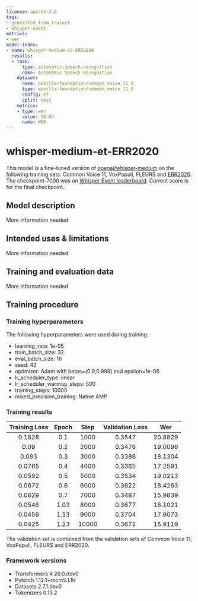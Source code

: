 ```yaml
---
license: apache-2.0
tags:
- generated_from_trainer
- whisper-event
metrics:
- wer
model-index:
- name: whisper-medium-et-ERR2020
  results:
  - task:
      type: automatic-speech-recognition
      name: Automatic Speech Recognition
    dataset:
      name: mozilla-foundation/common_voice_11_0
      type: mozilla-foundation/common_voice_11_0
      config: et
      split: test
    metrics:
    - type: wer
      value: 20.05
      name: WER
---
```


<!-- This model card has been generated automatically according to the information the Trainer had access to. You
should probably proofread and complete it, then remove this comment. -->

# whisper-medium-et-ERR2020

This model is a fine-tuned version of [openai/whisper-medium](https://huggingface.co/openai/whisper-medium) on the following training sets: Common Voice 11, VoxPopuli, FLEURS and [ERR2020](http://bark.phon.ioc.ee/lw/korpused/ERR2020.html). The checkpoint-7000 was on [Whisper Event leaderboard](https://huggingface.co/spaces/whisper-event/winners?dataset=mozilla-foundation%2Fcommon_voice_11_0). Current score is for the final checkpoint. 

## Model description

More information needed

## Intended uses & limitations

More information needed

## Training and evaluation data

More information needed

## Training procedure

### Training hyperparameters

The following hyperparameters were used during training:
- learning_rate: 1e-05
- train_batch_size: 32
- eval_batch_size: 16
- seed: 42
- optimizer: Adam with betas=(0.9,0.999) and epsilon=1e-08
- lr_scheduler_type: linear
- lr_scheduler_warmup_steps: 500
- training_steps: 10000
- mixed_precision_training: Native AMP

### Training results

| Training Loss | Epoch | Step  | Validation Loss | Wer     |
|:-------------:|:-----:|:-----:|:---------------:|:-------:|
| 0.1828        | 0.1   | 1000  | 0.3547          | 20.8829 |
| 0.09          | 0.2   | 2000  | 0.3476          | 19.0096 |
| 0.083         | 0.3   | 3000  | 0.3386          | 18.1304 |
| 0.0765        | 0.4   | 4000  | 0.3365          | 17.2591 |
| 0.0592        | 0.5   | 5000  | 0.3534          | 19.0213 |
| 0.0672        | 0.6   | 6000  | 0.3622          | 18.4263 |
| 0.0629        | 0.7   | 7000  | 0.3487          | 15.9839 |
| 0.0546        | 1.03  | 8000  | 0.3677          | 16.1021 |
| 0.0459        | 1.13  | 9000  | 0.3704          | 17.9073 |
| 0.0425        | 1.23  | 10000 | 0.3672          | 15.9119 |

The validation set is combined from the validation sets of Common Voice 11, VoxPopuli, FLEURS and ERR2020.

### Framework versions

- Transformers 4.26.0.dev0
- Pytorch 1.12.1+rocm5.1.1h
- Datasets 2.7.1.dev0
- Tokenizers 0.13.2
